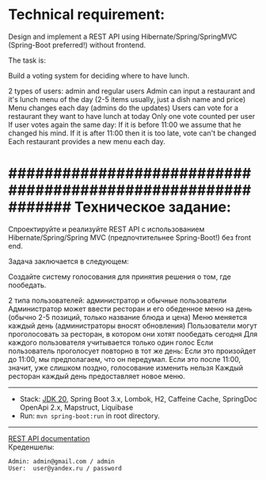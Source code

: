 Technical requirement:
===============================
Design and implement a REST API using Hibernate/Spring/SpringMVC (Spring-Boot preferred!) without frontend.

The task is:

Build a voting system for deciding where to have lunch.

2 types of users: admin and regular users
Admin can input a restaurant and it's lunch menu of the day (2-5 items usually, just a dish name and price)
Menu changes each day (admins do the updates)
Users can vote for a restaurant they want to have lunch at today
Only one vote counted per user
If user votes again the same day:
If it is before 11:00 we assume that he changed his mind.
If it is after 11:00 then it is too late, vote can't be changed
Each restaurant provides a new menu each day.

#############################################################
Техническое задание:
===============================
Спроектируйте и реализуйте REST API с использованием Hibernate/Spring/Spring MVC (предпочтительнее Spring-Boot!) без front end.

Задача заключается в следующем:

Создайте систему голосования для принятия решения о том, где пообедать.

2 типа пользователей: администратор и обычные пользователи
Администратор может ввести ресторан и его обеденное меню на день (обычно 2-5 позиций, только название блюда и цена)
Меню меняется каждый день (администраторы вносят обновления)
Пользователи могут проголосовать за ресторан, в котором они хотят пообедать сегодня
Для каждого пользователя учитывается только один голос
Если пользователь проголосует повторно в тот же день:
Если это произойдет до 11:00, мы предполагаем, что он передумал.
Если это после 11:00, значит, уже слишком поздно, голосование изменить нельзя
Каждый ресторан каждый день предоставляет новое меню.

-------------------------------------------------------------
- Stack: [JDK 20](http://jdk.java.net/20/), Spring Boot 3.x, Lombok, H2, Caffeine Cache, SpringDoc OpenApi 2.x, Mapstruct, Liquibase
- Run: `mvn spring-boot:run` in root directory.
-----------------------------------------------------
[REST API documentation](http://localhost:8080/swagger-ui/index.html)  
Креденшелы:
```
Admin: admin@gmail.com / admin
User:  user@yandex.ru / password
```
